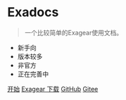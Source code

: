 <!--
![logo]()
-->

# Exadocs

> 一个比较简单的Exagear使用文档。

- 新手向
- 版本较多
- 非官方
- 正在完善中

[开始](#README)
[Exagear 下载](download.md)
[GitHub](https://github.com/MrL646/exadocs/)
[Gitee](https://gitee.com/mrliu646/exadocs/)